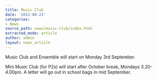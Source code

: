 ```yaml
---
title: Music Club
date: '2012-08-23'
categories:
- News
source_path: news/music-club/index.html
extracted_mode: article
author: admin
layout: news_article
---
```

Music Club and Ensemble will start on Monday 3rd September.

Mini Music Club (for P2s) will start after October break, Mondays 3.20-4.00pm. A letter will go out in school bags in mid September.
